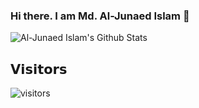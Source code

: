 ### Hi there. I am Md. Al-Junaed Islam 👋

<!--
**AJBrohi/AJBrohi** is a ✨ _special_ ✨ repository because its `README.md` (this file) appears on your GitHub profile.

Here are some ideas to get you started:

- 🔭 I’m currently working on ...
- 🌱 I’m currently learning ...
- 👯 I’m looking to collaborate on ...
- 🤔 I’m looking for help with ...
- 💬 Ask me about ...
- 📫 How to reach me: ...
- 😄 Pronouns: ...
- ⚡ Fun fact: ...
-->

![Al-Junaed Islam's Github Stats](https://github-readme-stats.vercel.app/api?username=AJBrohi&show_icons=true_color=fff&icon_color=79ff97&text_color=9f9f9f&bg_color=151515)

## 𝗩𝗶𝘀𝗶𝘁𝗼𝗿𝘀

![visitors](https://visitor-badge.glitch.me/badge?page_id=AJBrohi.AJBrohi)
